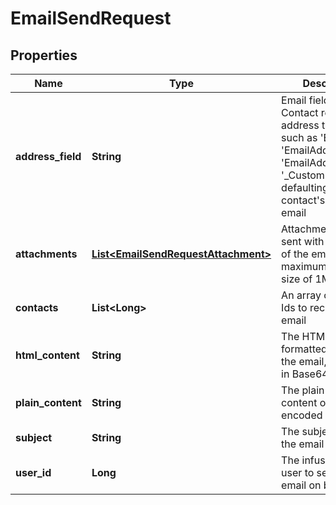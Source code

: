 
# EmailSendRequest

## Properties
Name | Type | Description | Notes
------------ | ------------- | ------------- | -------------
**address_field** | **String** | Email field of each Contact record to address the email to, such as &#39;Email&#39;, &#39;EmailAddress2&#39;, &#39;EmailAddress3&#39; or &#39;_CustomFieldName&#39;, defaulting to the contact&#39;s primary email |  [optional]
**attachments** | [**List&lt;EmailSendRequestAttachment&gt;**](EmailSendRequestAttachment.md) | Attachments to be sent with each copy of the email, maximum of 10 with size of 1MB each |  [optional]
**contacts** | **List&lt;Long&gt;** | An array of Contact Ids to receive the email | 
**html_content** | **String** | The HTML-formatted content of the email, encoded in Base64 |  [optional]
**plain_content** | **String** | The plain-text content of the email, encoded in Base64 |  [optional]
**subject** | **String** | The subject line of the email | 
**user_id** | **Long** | The infusionsoft user to send the email on behalf of | 




